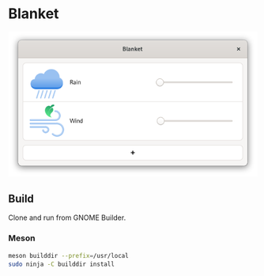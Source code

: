 # Blanket

<p align="center">
  <img src="data/screenshot.png"/>
</p>

## Build

Clone and run from GNOME Builder.

### Meson
```bash
meson builddir --prefix=/usr/local
sudo ninja -C builddir install
```

